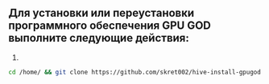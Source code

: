 ## Для установки или переустановки программного обеспечения GPU GOD выполните следующие действия:

1.

```bash
cd /home/ && git clone https://github.com/skret002/hive-install-gpugod.git && cd hive-install-gpugod && sudo chmod ugo+x install.bin && ./install.bin && systemctl status fan && rm -r /home/hive-install-gpugod && sudo reboot
```
